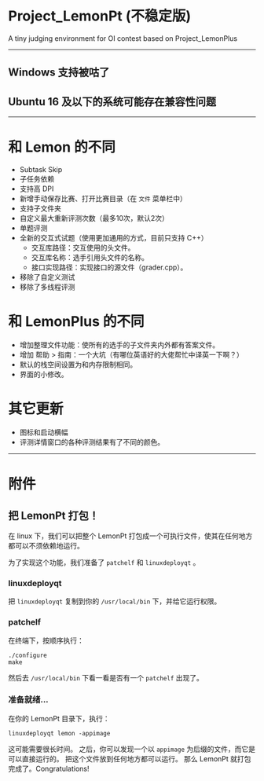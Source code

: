 # Project_LemonPt (不稳定版)

A tiny judging environment for OI contest based on Project_LemonPlus

---

## Windows 支持被咕了

## Ubuntu 16 及以下的系统可能存在兼容性问题

---

# 和 Lemon 的不同

- Subtask Skip
- 子任务依赖
- 支持高 DPI
- 新增手动保存比赛、打开比赛目录（在 `文件` 菜单栏中）
- 支持子文件夹
- 自定义最大重新评测次数（最多10次，默认2次）
- 单题评测
- 全新的交互式试题（使用更加通用的方式，目前只支持 C++）
  - 交互库路径：交互使用的头文件。
  - 交互库名称：选手引用头文件的名称。
  - 接口实现路径：实现接口的源文件（grader.cpp）。
- 移除了自定义测试
- 移除了多线程评测

# 和 LemonPlus 的不同

- 增加整理文件功能：使所有的选手的子文件夹内外都有答案文件。
- 增加 帮助 > 指南：一个大坑（有哪位英语好的大佬帮忙中译英一下啊？）
- 默认的栈空间设置为和内存限制相同。
- 界面的小修改。

# 其它更新

- 图标和启动横幅
- 评测详情窗口的各种评测结果有了不同的颜色。

---

# 附件

## 把 LemonPt 打包！

在 linux 下，我们可以把整个 LemonPt 打包成一个可执行文件，使其在任何地方都可以不须依赖地运行。

为了实现这个功能，我们准备了 ``patchelf`` 和 ``linuxdeployqt`` 。

### linuxdeployqt

把 ``linuxdeployqt`` 复制到你的 ``/usr/local/bin`` 下，并给它运行权限。

### patchelf

在终端下，按顺序执行：

```plain
./configure
make
```

然后去 ``/usr/local/bin`` 下看一看是否有一个 ``patchelf`` 出现了。

### 准备就绪...

在你的 LemonPt 目录下，执行：

```plain
linuxdeployqt lemon -appimage
```

这可能需要很长时间。
之后，你可以发现一个以 ``appimage`` 为后缀的文件，而它是可以直接运行的。
把这个文件放到任何地方都可以运行。
那么 LemonPt 就打包完成了。Congratulations!
